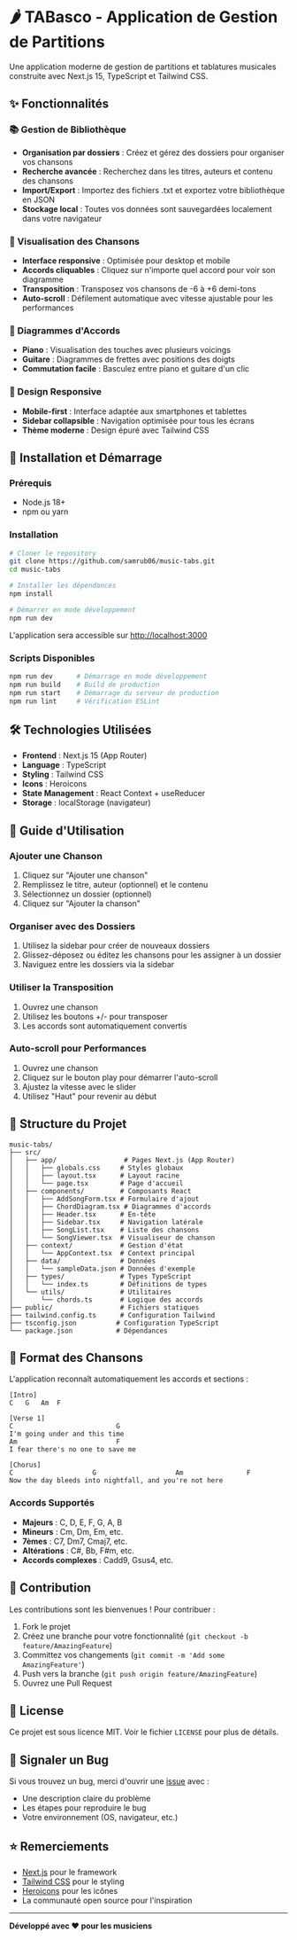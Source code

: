 # 🌶️ TABasco - Application de Gestion de Partitions

Une application moderne de gestion de partitions et tablatures musicales construite avec Next.js 15, TypeScript et Tailwind CSS.

## ✨ Fonctionnalités

### 📚 Gestion de Bibliothèque
- **Organisation par dossiers** : Créez et gérez des dossiers pour organiser vos chansons
- **Recherche avancée** : Recherchez dans les titres, auteurs et contenu des chansons
- **Import/Export** : Importez des fichiers .txt et exportez votre bibliothèque en JSON
- **Stockage local** : Toutes vos données sont sauvegardées localement dans votre navigateur

### 🎵 Visualisation des Chansons
- **Interface responsive** : Optimisée pour desktop et mobile
- **Accords cliquables** : Cliquez sur n'importe quel accord pour voir son diagramme
- **Transposition** : Transposez vos chansons de -6 à +6 demi-tons
- **Auto-scroll** : Défilement automatique avec vitesse ajustable pour les performances

### 🎹 Diagrammes d'Accords
- **Piano** : Visualisation des touches avec plusieurs voicings
- **Guitare** : Diagrammes de frettes avec positions des doigts
- **Commutation facile** : Basculez entre piano et guitare d'un clic

### 📱 Design Responsive
- **Mobile-first** : Interface adaptée aux smartphones et tablettes
- **Sidebar collapsible** : Navigation optimisée pour tous les écrans
- **Thème moderne** : Design épuré avec Tailwind CSS

## 🚀 Installation et Démarrage

### Prérequis
- Node.js 18+ 
- npm ou yarn

### Installation
```bash
# Cloner le repository
git clone https://github.com/samrub06/music-tabs.git
cd music-tabs

# Installer les dépendances
npm install

# Démarrer en mode développement
npm run dev
```

L'application sera accessible sur [http://localhost:3000](http://localhost:3000)

### Scripts Disponibles
```bash
npm run dev      # Démarrage en mode développement
npm run build    # Build de production
npm run start    # Démarrage du serveur de production
npm run lint     # Vérification ESLint
```

## 🛠️ Technologies Utilisées

- **Frontend** : Next.js 15 (App Router)
- **Language** : TypeScript
- **Styling** : Tailwind CSS
- **Icons** : Heroicons
- **State Management** : React Context + useReducer
- **Storage** : localStorage (navigateur)

## 📖 Guide d'Utilisation

### Ajouter une Chanson
1. Cliquez sur "Ajouter une chanson"
2. Remplissez le titre, auteur (optionnel) et le contenu
3. Sélectionnez un dossier (optionnel)
4. Cliquez sur "Ajouter la chanson"

### Organiser avec des Dossiers
1. Utilisez la sidebar pour créer de nouveaux dossiers
2. Glissez-déposez ou éditez les chansons pour les assigner à un dossier
3. Naviguez entre les dossiers via la sidebar

### Utiliser la Transposition
1. Ouvrez une chanson
2. Utilisez les boutons +/- pour transposer
3. Les accords sont automatiquement convertis

### Auto-scroll pour Performances
1. Ouvrez une chanson
2. Cliquez sur le bouton play pour démarrer l'auto-scroll
3. Ajustez la vitesse avec le slider
4. Utilisez "Haut" pour revenir au début

## 📁 Structure du Projet

```
music-tabs/
├── src/
│   ├── app/                 # Pages Next.js (App Router)
│   │   ├── globals.css     # Styles globaux
│   │   ├── layout.tsx      # Layout racine
│   │   └── page.tsx        # Page d'accueil
│   ├── components/         # Composants React
│   │   ├── AddSongForm.tsx # Formulaire d'ajout
│   │   ├── ChordDiagram.tsx # Diagrammes d'accords
│   │   ├── Header.tsx      # En-tête
│   │   ├── Sidebar.tsx     # Navigation latérale
│   │   ├── SongList.tsx    # Liste des chansons
│   │   └── SongViewer.tsx  # Visualiseur de chanson
│   ├── context/            # Gestion d'état
│   │   └── AppContext.tsx  # Context principal
│   ├── data/               # Données
│   │   └── sampleData.json # Données d'exemple
│   ├── types/              # Types TypeScript
│   │   └── index.ts        # Définitions de types
│   └── utils/              # Utilitaires
│       └── chords.ts       # Logique des accords
├── public/                 # Fichiers statiques
├── tailwind.config.ts      # Configuration Tailwind
├── tsconfig.json          # Configuration TypeScript
└── package.json           # Dépendances
```

## 🎼 Format des Chansons

L'application reconnaît automatiquement les accords et sections :

```
[Intro]
C   G   Am  F

[Verse 1]
C                          G
I'm going under and this time
Am                         F
I fear there's no one to save me

[Chorus]
C                    G                    Am                F
Now the day bleeds into nightfall, and you're not here
```

### Accords Supportés
- **Majeurs** : C, D, E, F, G, A, B
- **Mineurs** : Cm, Dm, Em, etc.
- **7èmes** : C7, Dm7, Cmaj7, etc.
- **Altérations** : C#, Bb, F#m, etc.
- **Accords complexes** : Cadd9, Gsus4, etc.

## 🤝 Contribution

Les contributions sont les bienvenues ! Pour contribuer :

1. Fork le projet
2. Créez une branche pour votre fonctionnalité (`git checkout -b feature/AmazingFeature`)
3. Committez vos changements (`git commit -m 'Add some AmazingFeature'`)
4. Push vers la branche (`git push origin feature/AmazingFeature`)
5. Ouvrez une Pull Request

## 📝 License

Ce projet est sous licence MIT. Voir le fichier `LICENSE` pour plus de détails.

## 🐛 Signaler un Bug

Si vous trouvez un bug, merci d'ouvrir une [issue](https://github.com/samrub06/music-tabs/issues) avec :
- Une description claire du problème
- Les étapes pour reproduire le bug
- Votre environnement (OS, navigateur, etc.)

## ⭐ Remerciements

- [Next.js](https://nextjs.org/) pour le framework
- [Tailwind CSS](https://tailwindcss.com/) pour le styling
- [Heroicons](https://heroicons.com/) pour les icônes
- La communauté open source pour l'inspiration

---

**Développé avec ❤️ pour les musiciens**
